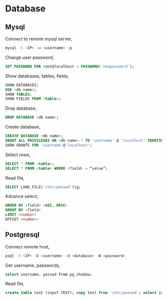 # Database

## Mysql

Connect to remote mysql server,
```bash
mysql -h <IP> -u <username> -p
```

Change user password,
```sql
SET PASSWORD FOR root@localhost = PASSWORD('newpassword');
```

Show databases, tables, fields,
```sql
SHOW DATABASES;
USE <db name>;
SHOW TABLES;
SHOW FIELDS FROM <table>;
```

Drop database,
```sql
DROP DATABASE <db name>;
```

Create database,
```sql
CREATE DATABASE <db name>;
GRANT ALL PRIVILEGES ON <db name>.* TO 'username' @ 'localhost' IDENTIFIED BY 'password';
SHOW GRANTS FOR 'username'@'localhost';
```

Select rows,
```sql
SELECT * FROM <table>;
SELECT * FROM <table> WHERE <field> = “value”;
```

Read file,
```sql
SELECT LOAD_FILE('/etc/passwd')\g;
```

Advance select,
```sql
ORDER BY <field> <ASC, DESC> 
GROUP BY <field>
LIMIT <number>
OFFSET <number>
```

## Postgresql

Connect remote host,
```bash
psql -h <IP> -U <username> -d <database> -W <password>
```

Get username, passwords,
```sql
select username, passwd from pg_shadow;
```

Read file,
```sql
create table test (input TEXT); copy test from '/etc/passwd'; select input from test;
```


